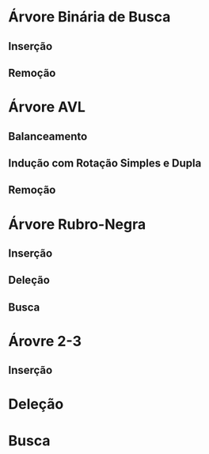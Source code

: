 # Árvore Binária de Busca

## Inserção

## Remoção

# Árvore AVL

## Balanceamento

## Indução com Rotação Simples e Dupla

## Remoção

# Árvore Rubro-Negra

## Inserção

##  Deleção

## Busca

# Árovre 2-3

## Inserção

# Deleção

# Busca

